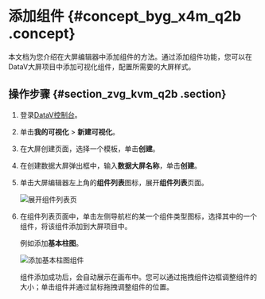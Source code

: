 # 添加组件 {#concept_byg_x4m_q2b .concept}

本文档为您介绍在大屏编辑器中添加组件的方法。通过添加组件功能，您可以在DataV大屏项目中添加可视化组件，配置所需要的大屏样式。

## 操作步骤 {#section_zvg_kvm_q2b .section}

1.  登录[DataV控制台](https://datav.aliyun.com/)。
2.  单击**我的可视化** \> **新建可视化**。
3.  在大屏创建页面，选择一个模板，单击**创建**。
4.  在创建数据大屏弹出框中，输入**数据大屏名称**，单击**创建**。
5.  单击大屏编辑器左上角的**组件列表**图标，展开**组件列表**页面。

    ![展开组件列表页](http://static-aliyun-doc.oss-cn-hangzhou.aliyuncs.com/assets/img/1109467/156532169953642_zh-CN.png)

6.  在组件列表页面中，单击左侧导航栏的某一个组件类型图标，选择其中的一个组件，将该组件添加到大屏项目中。

    例如添加**基本柱图**。

    ![添加基本柱图组件](http://static-aliyun-doc.oss-cn-hangzhou.aliyuncs.com/assets/img/16558/15653216998132_zh-CN.png)

    组件添加成功后，会自动展示在画布中。您可以通过拖拽组件边框调整组件的大小；单击组件并通过鼠标拖拽调整组件的位置。


